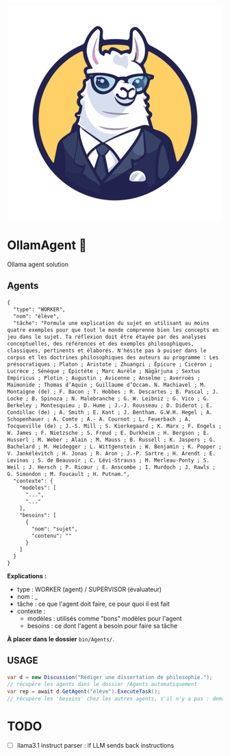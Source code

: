 <p align="center">
  <img src="https://raw.githubusercontent.com/XenocodeRCE/OllamAgent/main/logo.svg" alt="Logo" style="width:500px;">
</p>

# OllamAgent 🦙
Ollama agent solution


## Agents

```
{
  "type": "WORKER",
  "nom": "élève",
  "tâche": "Formule une explication du sujet en utilisant au moins quatre exemples pour que tout le monde comprenne bien les concepts en jeu dans le sujet. Ta réflexion doit être étayée par des analyses conceptuelles, des références et des exemples philosophiques, classiques, pertinents et élaborés. N'hésite pas à puiser dans le corpus et les doctrines philosophiques des auteurs au programme : Les présocratiques ; Platon ; Aristote ; Zhuangzi ; Épicure ; Cicéron ; Lucrèce ; Sénèque ; Épictète ; Marc Aurèle ; Nāgārjuna ; Sextus Empiricus ; Plotin ; Augustin ; Avicenne ; Anselme ; Averroès ; Maïmonide ; Thomas d’Aquin ; Guillaume d’Occam. N. Machiavel ; M. Montaigne (de) ; F. Bacon ; T. Hobbes ; R. Descartes ; B. Pascal ; J. Locke ; B. Spinoza ; N. Malebranche ; G. W. Leibniz ; G. Vico ; G. Berkeley ; Montesquieu ; D. Hume ; J.-J. Rousseau ; D. Diderot ; E. Condillac (de) ; A. Smith ; E. Kant ; J. Bentham. G.W.H. Hegel ; A. Schopenhauer ; A. Comte ; A.- A. Cournot ; L. Feuerbach ; A. Tocqueville (de) ; J.-S. Mill ; S. Kierkegaard ; K. Marx ; F. Engels ; W. James ; F. Nietzsche ; S. Freud ; E. Durkheim ; H. Bergson ; E. Husserl ; M. Weber ; Alain ; M. Mauss ; B. Russell ; K. Jaspers ; G. Bachelard ; M. Heidegger ; L. Wittgenstein ; W. Benjamin ; K. Popper ; V. Jankélévitch ; H. Jonas ; R. Aron ; J.-P. Sartre ; H. Arendt ; E. Levinas ; S. de Beauvoir ; C. Lévi-Strauss ; M. Merleau-Ponty ; S. Weil ; J. Hersch ; P. Ricœur ; E. Anscombe ; I. Murdoch ; J. Rawls ; G. Simondon ; M. Foucault ; H. Putnam.",
  "contexte": {
    "modèles": [
      "...",
      "..."
    ],
    "besoins": [
      {
        "nom": "sujet",
        "contenu": ""
      }
    ]
  }
}
```
**Explications :**

- type : WORKER (agent) / SUPERVISOR (évaluateur)
- nom : _
- tâche : ce que l'agent doit faire, ce pour quoi il est fait
- contexte :
  - modèles : utilisés comme "bons" modèles pour l'agent
  - besoins : ce dont l'agent a besoin pour faire sa tâche

  
**À placer dans le dossier** `bin/Agents/`.

## USAGE

```csharp
var d = new Discussion("Rédiger une dissertation de philosophie.");
// récupère les agents dans le dossier /Agents automatiquement
var rep = await d.GetAgent("élève").ExecuteTask();
// récupère les 'besoins' chez les autres agents, s'il n'y a pas : demande à l'utilisateur
```

# TODO
- [ ] llama3.1 instruct parser : if LLM sends back instructions
